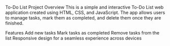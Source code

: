 To-Do List Project
Overview
This is a simple and interactive To-Do List web application created using HTML, CSS, and JavaScript. The app allows users to manage tasks, mark them as completed, and delete them once they are finished.

Features
Add new tasks
Mark tasks as completed
Remove tasks from the list
Responsive design for a seamless experience across devices
